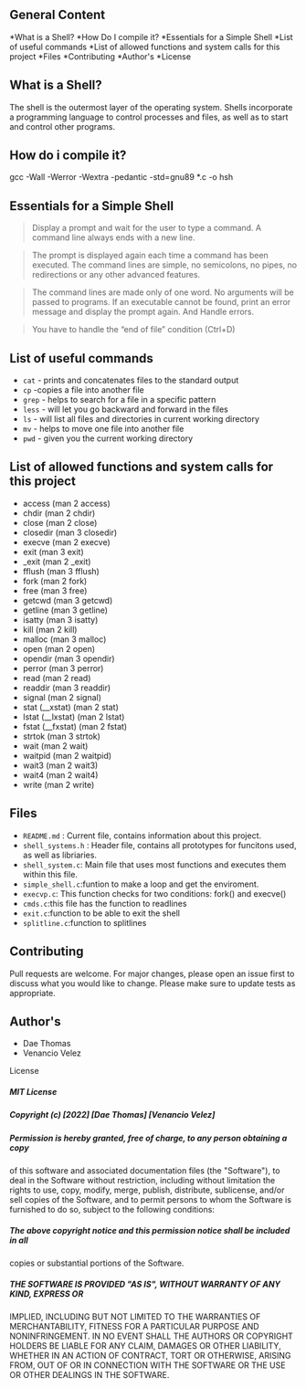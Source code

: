 ## General Content

*What is a Shell?
*How Do I compile it?
*Essentials for a Simple Shell
*List of useful commands
*List of allowed functions and system calls for this project
*Files
*Contributing
*Author's
*License

## What is a Shell?

 The shell is the outermost layer of the operating system. Shells incorporate a programming language to control processes and files, as well as to start and control other programs.

## How do i compile it?

gcc -Wall -Werror -Wextra -pedantic -std=gnu89 *.c -o hsh

## Essentials for a Simple Shell

>Display a prompt and wait for the user to type a command. A command line always ends with a new line.

>The prompt is displayed again each time a command has been executed.
The command lines are simple, no semicolons, no pipes, no redirections or any other advanced features.

>The command lines are made only of one word. No arguments will be passed to programs.
If an executable cannot be found, print an error message and display the prompt again.
And Handle errors.

>You have to handle the “end of file” condition (Ctrl+D)

## List of useful commands

* `cat` - prints and concatenates files to the standard output
* `cp` -copies a file into another file
* `grep` - helps to search for a file in a specific pattern
* `less` - will let you go backward and forward in the files
* `ls` - will list all files and directories in current working directory
* `mv` - helps to move one file into another file
* `pwd` - given you the current working directory

## List of allowed functions and system calls for this project
 - access (man 2 access)
 - chdir (man 2 chdir)
 - close (man 2 close)
 - closedir (man 3 closedir)
 - execve (man 2 execve)
 - exit (man 3 exit)
 - _exit (man 2 _exit)
 - fflush (man 3 fflush)
 - fork (man 2 fork)
 - free (man 3 free)
 - getcwd (man 3 getcwd)
 - getline (man 3 getline)
 - isatty (man 3 isatty)
 - kill (man 2 kill)
 - malloc (man 3 malloc)
 - open (man 2 open)
 - opendir (man 3 opendir)
 - perror (man 3 perror)
 - read (man 2 read)
 - readdir (man 3 readdir)
 - signal (man 2 signal)
 - stat (__xstat) (man 2 stat)
 - lstat (__lxstat) (man 2 lstat)
 - fstat (__fxstat) (man 2 fstat)
 - strtok (man 3 strtok)
 - wait (man 2 wait)
 - waitpid (man 2 waitpid)
 - wait3 (man 2 wait3)
 - wait4 (man 2 wait4)
 - write (man 2 write)

## Files

* `README.md` : Current file, contains information about this project.
* `shell_systems.h` : Header file, contains all prototypes for funcitons used, as well as libriaries.
* `shell_system.c`: Main file that uses most functions and executes them within this file.
* `simple_shell.c`:funtion to make a loop and get the enviroment.
* `execvp.c`: This function checks for two conditions: fork() and execve()
* `cmds.c`:this file has the function to readlines
* `exit.c`:function to be able to exit the shell
* `splitline.c`:function to splitlines 

## Contributing

Pull requests are welcome. For major changes, please open an issue first
to discuss what you would like to change.
Please make sure to update tests as appropriate.

## Author's

- Dae Thomas
- Venancio Velez

License

##### MIT License
##### Copyright (c) [2022] [Dae Thomas] [Venancio Velez]
##### Permission is hereby granted, free of charge, to any person obtaining a copy
of this software and associated documentation files (the "Software"), to deal
in the Software without restriction, including without limitation the rights
to use, copy, modify, merge, publish, distribute, sublicense, and/or sell
copies of the Software, and to permit persons to whom the Software is
furnished to do so, subject to the following conditions:
##### The above copyright notice and this permission notice shall be included in all
copies or substantial portions of the Software.

##### THE SOFTWARE IS PROVIDED "AS IS", WITHOUT WARRANTY OF ANY KIND, EXPRESS OR
IMPLIED, INCLUDING BUT NOT LIMITED TO THE WARRANTIES OF MERCHANTABILITY,
FITNESS FOR A PARTICULAR PURPOSE AND NONINFRINGEMENT. IN NO EVENT SHALL THE
AUTHORS OR COPYRIGHT HOLDERS BE LIABLE FOR ANY CLAIM, DAMAGES OR OTHER
LIABILITY, WHETHER IN AN ACTION OF CONTRACT, TORT OR OTHERWISE, ARISING FROM,
OUT OF OR IN CONNECTION WITH THE SOFTWARE OR THE USE OR OTHER DEALINGS IN THE
SOFTWARE.




